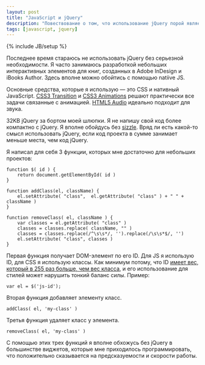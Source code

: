 ```yaml
---
layout: post
title: "JavaScript и jQuery"
description: "Повествование о том, что использование jQuery порой является совершенно не нужным"
tags: [javascript, jquery]
---
```

{% include JB/setup %}


Последнее время стараюсь не использовать jQuery без серьезной необходимости. Я часто занимаюсь разработкой небольших интерактивных элементов для книг, созданных в Adobe InDesign и iBooks Author.  Здесь вполне можно обойтись с помощью natiive JS. 

Основные средства, которые я использую — это CSS и нативный JavaScript. [CSS3 Transition][] и [CSS3 Animations][] решают практически все задачи связанные с анимацией. [HTML5 Audio][] идеально подходит для звука.

32KB jQuery за бортом моей шлюпки. Я не напишу свой код более компактно с jQuery. Я вполне обойдусь без [sizzle][]. Вряд ли есть какой-то смысл использовать jQuery, если код проекта в сумме занимает меньше места, чем код jQuery. 

Я написал для себя 3 функции, которых мне достаточно для небольших проектов:
<pre><code class="javascript">function $( id ) {
	return document.getElementById( id )
}</code></pre>

<pre><code class="javascript">function addClass(el, className) {
	el.setAttribute( "class",  el.getAttribute( "class" ) + " " + className )
}</code></pre>

<pre><code class="javascript">function removeClass( el, className ) {
	var classes = el.getAttribute( "class" )
	classes = classes.replace( className, "" )
	classes = classes.replace(/^\s\s*/, '').replace(/\s\s*$/, '')
	el.setAttribute( "class", classes )
}</code></pre>
 
Первая функция получает DOM-элемент по его ID. Для JS я использую ID, для CSS я использую классы. Как минимум потому, что ID [имеет вес, который в 255 раз больше, чем вес класса][id and classes], и его использование для стилей может нарушить тонкий баланс силы. Пример:
<pre><code class="javascript">var el = $('js-id');</code></pre>


Вторая функция добавляет элементу класс. 
<pre><code class="javascript">addClass( el, 'my-class' )</code></pre>

Третья функция удаляет класс у элемента. 
<pre><code class="javascript">removeClass( el, 'my-class' )</code></pre>

С помощью этих трех функций я вполне обхожусь без jQuery в большинстве виджетов, которые мне приходилось программировать, что положительно сказывается на предсказуемости и скорости работы.


[CSS3 Transition]: http://www.w3.org/TR/css3-transitions/
[CSS3 Animations]: http://www.w3.org/TR/css3-animations/
[HTML5 Audio]: http://www.w3.org/TR/html-markup/audio.html
[sizzle]: http://sizzlejs.com/
[id and classes]: http://codepen.io/chriscoyier/pen/lzjqh